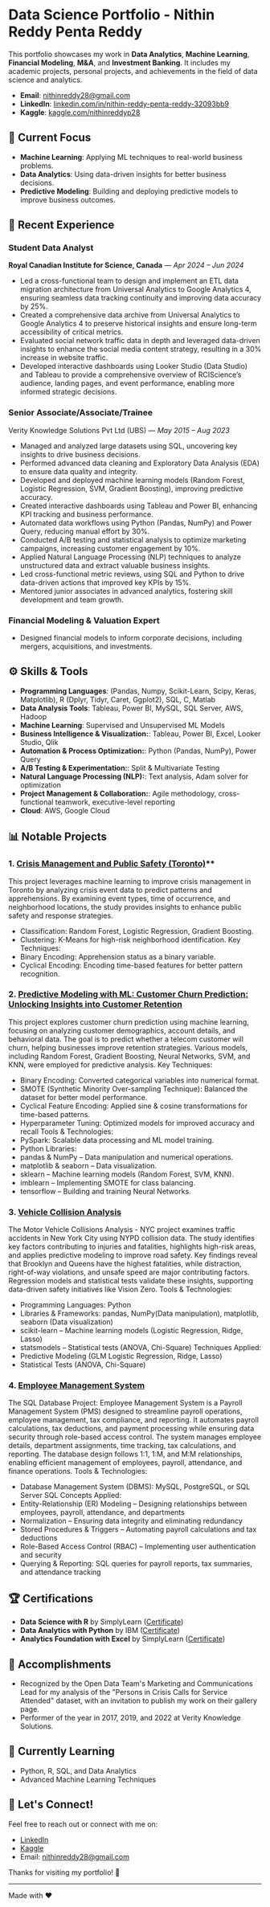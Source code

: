 # Data Science Portfolio - Nithin Reddy Penta Reddy

This portfolio showcases my work in **Data Analytics**, **Machine Learning**, **Financial Modeling**, **M&A**, and **Investment Banking**. It includes my academic projects, personal projects, and achievements in the field of data science and analytics.

- **Email**: [nithinreddy28@gmail.com](mailto:nithinreddy28@gmail.com)
- **LinkedIn**: [linkedin.com/in/nithin-reddy-penta-reddy-32093bb9](https://www.linkedin.com/in/nithin-reddy-penta-reddy-32093bb9)
- **Kaggle**: [kaggle.com/nithinreddyp28](https://www.kaggle.com/nithinreddyp28)

## 🚀 Current Focus
- **Machine Learning**: Applying ML techniques to real-world business problems.
- **Data Analytics**: Using data-driven insights for better business decisions.
- **Predictive Modeling**: Building and deploying predictive models to improve business outcomes.

## 💼 Recent Experience

### **Student Data Analyst**  
**Royal Canadian Institute for Science, Canada** — *Apr 2024 – Jun 2024*
- Led a cross-functional team to design and implement an ETL data migration architecture from Universal Analytics to Google Analytics 4, ensuring seamless data tracking continuity and improving data accuracy by 25%.
- Created a comprehensive data archive from Universal Analytics to Google Analytics 4 to preserve historical insights and ensure long-term accessibility of critical metrics.
- Evaluated social network traffic data in depth and leveraged data-driven insights to enhance the social media content strategy, resulting in a 30% increase in website traffic.
- Developed interactive dashboards using Looker Studio (Data Studio) and Tableau to provide a comprehensive overview of RCIScience’s audience, landing pages, and event performance, enabling more informed strategic decisions.

### **Senior Associate/Associate/Trainee**  
Verity Knowledge Solutions Pvt Ltd (UBS) — *May 2015 – Aug 2023*
- Managed and analyzed large datasets using SQL, uncovering key insights to drive business decisions.
- Performed advanced data cleaning and Exploratory Data Analysis (EDA) to ensure data quality and integrity.
- Developed and deployed machine learning models (Random Forest, Logistic Regression, SVM, Gradient Boosting), improving predictive accuracy.
- Created interactive dashboards using Tableau and Power BI, enhancing KPI tracking and business performance.
- Automated data workflows using Python (Pandas, NumPy) and Power Query, reducing manual effort by 30%.
- Conducted A/B testing and statistical analysis to optimize marketing campaigns, increasing customer engagement by 10%.
- Applied Natural Language Processing (NLP) techniques to analyze unstructured data and extract valuable business insights.
- Led cross-functional metric reviews, using SQL and Python to drive data-driven actions that improved key KPIs by 15%.
- Mentored junior associates in advanced analytics, fostering skill development and team growth.
### **Financial Modeling & Valuation Expert**
- Designed financial models to inform corporate decisions, including mergers, acquisitions, and investments.

## ⚙️ Skills & Tools
- **Programming Languages**: (Pandas, Numpy, Scikit-Learn, Scipy, Keras, Matplotlib), R (Dplyr, Tidyr, Caret, Ggplot2), SQL, C, Matlab
- **Data Analysis Tools**: Tableau, Power BI, MySQL, SQL Server, AWS, Hadoop
- **Machine Learning**: Supervised and Unsupervised ML Models
- **Business Intelligence & Visualization:**: Tableau, Power BI, Excel, Looker Studio, Qlik
- **Automation & Process Optimization:**: Python (Pandas, NumPy), Power Query
- **A/B Testing & Experimentation:**: Split & Multivariate Testing
- **Natural Language Processing (NLP):**: Text analysis, Adam solver for optimization
- **Project Management & Collaboration:**: Agile methodology, cross-functional teamwork, executive-level reporting
- **Cloud**: AWS, Google Cloud

## 📊 Notable Projects

### 1. [Crisis Management and Public Safety (Toronto)](https://github.com/nithinreddyp28/A-Machine-Learning-Approach-to-Crisis-Management-and-Public-Safety-in-Toronto)**
This project leverages machine learning to improve crisis management in Toronto by analyzing crisis event data to predict patterns and apprehensions. By examining event types, time of occurrence, and neighborhood locations, the study provides insights to enhance public safety and response strategies.
- Classification: Random Forest, Logistic Regression, Gradient Boosting.
- Clustering: K-Means for high-risk neighborhood identification.
Key Techniques:
- Binary Encoding: Apprehension status as a binary variable.
- Cyclical Encoding: Encoding time-based features for better pattern recognition.

### 2. **[Predictive Modeling with ML:  Customer Churn Prediction: Unlocking Insights into Customer Retention](https://github.com/nithinreddyp28/Customer-Churn-Prediction)**
This project explores customer churn prediction using machine learning, focusing on analyzing customer demographics, account details, and behavioral data. The goal is to predict whether a telecom customer will churn, helping businesses improve retention strategies. Various models, including Random Forest, Gradient Boosting, Neural Networks, SVM, and KNN, were employed for predictive analysis.
Key Techniques:
- Binary Encoding: Converted categorical variables into numerical format.
- SMOTE (Synthetic Minority Over-sampling Technique): Balanced the dataset for better model performance.
- Cyclical Feature Encoding: Applied sine & cosine transformations for time-based patterns.
- Hyperparameter Tuning: Optimized models for improved accuracy and recall
Tools & Technologies:
- PySpark: Scalable data processing and ML model training.
- Python Libraries:
- pandas & NumPy – Data manipulation and numerical operations.
- matplotlib & seaborn – Data visualization.
- sklearn – Machine learning models (Random Forest, SVM, KNN).
- imblearn – Implementing SMOTE for class balancing.
- tensorflow – Building and training Neural Networks.

### 3. **[Vehicle Collision Analysis](https://github.com/nithinreddyp28/Vehicle-Collision-Analysis)**
The Motor Vehicle Collisions Analysis - NYC project examines traffic accidents in New York City using NYPD collision data. The study identifies key factors contributing to injuries and fatalities, highlights high-risk areas, and applies predictive modeling to improve road safety. Key findings reveal that Brooklyn and Queens have the highest fatalities, while distraction, right-of-way violations, and unsafe speed are major contributing factors. Regression models and statistical tests validate these insights, supporting data-driven safety initiatives like Vision Zero.
Tools & Technologies:
- Programming Languages: Python
- Libraries & Frameworks: pandas, NumPy(Data manipulation), matplotlib, seaborn (Data visualization)
- scikit-learn – Machine learning models (Logistic Regression, Ridge, Lasso)
- statsmodels – Statistical tests (ANOVA, Chi-Square)
Techniques Applied:
- Predictive Modeling (GLM Logistic Regression, Ridge, Lasso)
- Statistical Tests (ANOVA, Chi-Square)

### 4. **[Employee Management System](https://github.com/nithinreddyp28/SQL-Database-for-Employee-Management)**
The SQL Database Project: Employee Management System is a Payroll Management System (PMS) designed to streamline payroll operations, employee management, tax compliance, and reporting. It automates payroll calculations, tax deductions, and payment processing while ensuring data security through role-based access control. The system manages employee details, department assignments, time tracking, tax calculations, and reporting. The database design follows 1:1, 1:M, and M:M relationships, enabling efficient management of employees, payroll, attendance, and finance operations.
Tools & Technologies:
- Database Management System (DBMS): MySQL, PostgreSQL, or SQL Server
SQL Concepts Applied:
- Entity-Relationship (ER) Modeling – Designing relationships between employees, payroll, attendance, and departments
- Normalization – Ensuring data integrity and eliminating redundancy
- Stored Procedures & Triggers – Automating payroll calculations and tax deductions
- Role-Based Access Control (RBAC) – Implementing user authentication and security
- Querying & Reporting: SQL queries for payroll reports, tax summaries, and attendance tracking

## 🏆 Certifications
- **Data Science with R** by SimplyLearn ([Certificate](https://certificates.simplicdn.net/share/4539569.pdf))
- **Data Analytics with Python** by IBM ([Certificate](https://courses.skillsnet.simplilearn.com/certificates/534f4ff99bce4a43acf30ca48b0a7177))
- **Analytics Foundation with Excel** by SimplyLearn ([Certificate](https://certificates.simplicdn.net/share/4264561.pdf))

## 🎯 Accomplishments
- Recognized by the Open Data Team's Marketing and Communications Lead for my analysis of the "Persons in Crisis Calls for Service Attended" dataset, with an invitation to publish my work on their gallery page.
- Performer of the year in 2017, 2019, and 2022 at Verity Knowledge Solutions.

## 🌱 Currently Learning
- Python, R, SQL, and Data Analytics
- Advanced Machine Learning Techniques

## 💬 Let's Connect!
Feel free to reach out or connect with me on:
- [LinkedIn](https://www.linkedin.com/in/nithin-reddy-penta-reddy-32093bb9)
- [Kaggle](https://www.kaggle.com/nithinreddyp28)
- Email: [nithinreddy28@gmail.com](mailto:nithinreddy28@gmail.com)

Thanks for visiting my portfolio! 🙌

---
Made with ❤️
